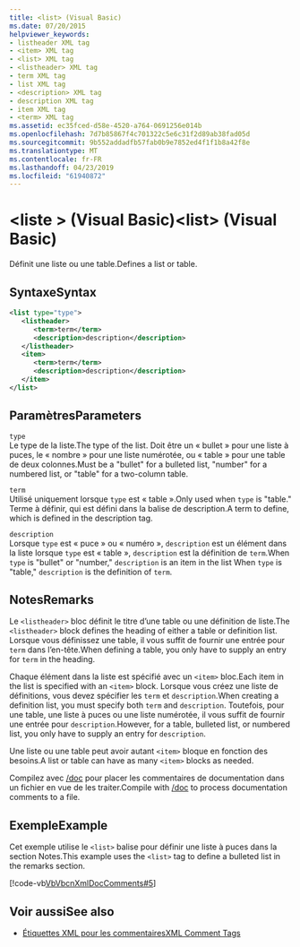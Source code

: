 ```yaml
---
title: <list> (Visual Basic)
ms.date: 07/20/2015
helpviewer_keywords:
- listheader XML tag
- <item> XML tag
- <list> XML tag
- <listheader> XML tag
- term XML tag
- list XML tag
- <description> XML tag
- description XML tag
- item XML tag
- <term> XML tag
ms.assetid: ec35fced-d58e-4520-a764-0691256e014b
ms.openlocfilehash: 7d7b85867f4c701322c5e6c31f2d89ab38fad05d
ms.sourcegitcommit: 9b552addadfb57fab0b9e7852ed4f1f1b8a42f8e
ms.translationtype: MT
ms.contentlocale: fr-FR
ms.lasthandoff: 04/23/2019
ms.locfileid: "61940872"
---
```

# <a name="list-visual-basic"></a><span data-ttu-id="7f2ae-102">\<liste > (Visual Basic)</span><span class="sxs-lookup"><span data-stu-id="7f2ae-102">\<list> (Visual Basic)</span></span>
<span data-ttu-id="7f2ae-103">Définit une liste ou une table.</span><span class="sxs-lookup"><span data-stu-id="7f2ae-103">Defines a list or table.</span></span>  
  
## <a name="syntax"></a><span data-ttu-id="7f2ae-104">Syntaxe</span><span class="sxs-lookup"><span data-stu-id="7f2ae-104">Syntax</span></span>  
  
```xml  
<list type="type">  
   <listheader>  
      <term>term</term>  
      <description>description</description>  
   </listheader>  
   <item>  
      <term>term</term>  
      <description>description</description>  
   </item>  
</list>  
```  
  
## <a name="parameters"></a><span data-ttu-id="7f2ae-105">Paramètres</span><span class="sxs-lookup"><span data-stu-id="7f2ae-105">Parameters</span></span>  
 `type`  
 <span data-ttu-id="7f2ae-106">Le type de la liste.</span><span class="sxs-lookup"><span data-stu-id="7f2ae-106">The type of the list.</span></span> <span data-ttu-id="7f2ae-107">Doit être un « bullet » pour une liste à puces, le « nombre » pour une liste numérotée, ou « table » pour une table de deux colonnes.</span><span class="sxs-lookup"><span data-stu-id="7f2ae-107">Must be a "bullet" for a bulleted list, "number" for a numbered list, or "table" for a two-column table.</span></span>  
  
 `term`  
 <span data-ttu-id="7f2ae-108">Utilisé uniquement lorsque `type` est « table ».</span><span class="sxs-lookup"><span data-stu-id="7f2ae-108">Only used when `type` is "table."</span></span> <span data-ttu-id="7f2ae-109">Terme à définir, qui est défini dans la balise de description.</span><span class="sxs-lookup"><span data-stu-id="7f2ae-109">A term to define, which is defined in the description tag.</span></span>  
  
 `description`  
 <span data-ttu-id="7f2ae-110">Lorsque `type` est « puce » ou « numéro », `description` est un élément dans la liste lorsque `type` est « table », `description` est la définition de `term`.</span><span class="sxs-lookup"><span data-stu-id="7f2ae-110">When `type` is "bullet" or "number," `description` is an item in the list When `type` is "table," `description` is the definition of `term`.</span></span>  
  
## <a name="remarks"></a><span data-ttu-id="7f2ae-111">Notes</span><span class="sxs-lookup"><span data-stu-id="7f2ae-111">Remarks</span></span>  
 <span data-ttu-id="7f2ae-112">Le `<listheader>` bloc définit le titre d’une table ou une définition de liste.</span><span class="sxs-lookup"><span data-stu-id="7f2ae-112">The `<listheader>` block defines the heading of either a table or definition list.</span></span> <span data-ttu-id="7f2ae-113">Lorsque vous définissez une table, il vous suffit de fournir une entrée pour `term` dans l’en-tête.</span><span class="sxs-lookup"><span data-stu-id="7f2ae-113">When defining a table, you only have to supply an entry for `term` in the heading.</span></span>  
  
 <span data-ttu-id="7f2ae-114">Chaque élément dans la liste est spécifié avec un `<item>` bloc.</span><span class="sxs-lookup"><span data-stu-id="7f2ae-114">Each item in the list is specified with an `<item>` block.</span></span> <span data-ttu-id="7f2ae-115">Lorsque vous créez une liste de définitions, vous devez spécifier les `term` et `description`.</span><span class="sxs-lookup"><span data-stu-id="7f2ae-115">When creating a definition list, you must specify both `term` and `description`.</span></span> <span data-ttu-id="7f2ae-116">Toutefois, pour une table, une liste à puces ou une liste numérotée, il vous suffit de fournir une entrée pour `description`.</span><span class="sxs-lookup"><span data-stu-id="7f2ae-116">However, for a table, bulleted list, or numbered list, you only have to supply an entry for `description`.</span></span>  
  
 <span data-ttu-id="7f2ae-117">Une liste ou une table peut avoir autant `<item>` bloque en fonction des besoins.</span><span class="sxs-lookup"><span data-stu-id="7f2ae-117">A list or table can have as many `<item>` blocks as needed.</span></span>  
  
 <span data-ttu-id="7f2ae-118">Compilez avec [/doc](../../../visual-basic/reference/command-line-compiler/doc.md) pour placer les commentaires de documentation dans un fichier en vue de les traiter.</span><span class="sxs-lookup"><span data-stu-id="7f2ae-118">Compile with [/doc](../../../visual-basic/reference/command-line-compiler/doc.md) to process documentation comments to a file.</span></span>  
  
## <a name="example"></a><span data-ttu-id="7f2ae-119">Exemple</span><span class="sxs-lookup"><span data-stu-id="7f2ae-119">Example</span></span>  
 <span data-ttu-id="7f2ae-120">Cet exemple utilise le `<list>` balise pour définir une liste à puces dans la section Notes.</span><span class="sxs-lookup"><span data-stu-id="7f2ae-120">This example uses the `<list>` tag to define a bulleted list in the remarks section.</span></span>  
  
 [!code-vb[VbVbcnXmlDocComments#5](~/samples/snippets/visualbasic/VS_Snippets_VBCSharp/VbVbcnXmlDocComments/VB/Class1.vb#5)]  
  
## <a name="see-also"></a><span data-ttu-id="7f2ae-121">Voir aussi</span><span class="sxs-lookup"><span data-stu-id="7f2ae-121">See also</span></span>

- [<span data-ttu-id="7f2ae-122">Étiquettes XML pour les commentaires</span><span class="sxs-lookup"><span data-stu-id="7f2ae-122">XML Comment Tags</span></span>](../../../visual-basic/language-reference/xmldoc/index.md)
